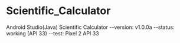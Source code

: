 # Scientific_Calculator
Android Studio(Java) Scientific Calculator
--version: v1.0.0a
--status: working (API 33)
--test: Pixel 2 API 33
